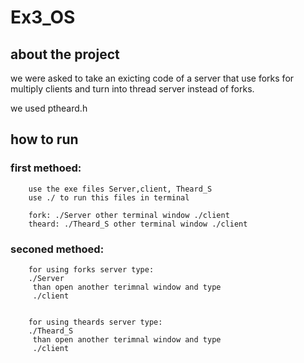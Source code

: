 # Ex3_OS


## about the project
  we were asked to take an exicting code of a server that use forks for multiply clients and turn into
  thread server instead of forks.
  
  we used ptheard.h
  
  
 ## how to run
   ### first methoed:
        use the exe files Server,client, Theard_S
        use ./ to run this files in terminal
        
        fork: ./Server other terminal window ./client
        theard: ./Theard_S other terminal window ./client

        
   ### seconed methoed:    
        for using forks server type:
        ./Server
         than open another terimnal window and type
         ./client
         
         
        for using theards server type:
        ./Theard_S
         than open another terimnal window and type
         ./client
         
         
